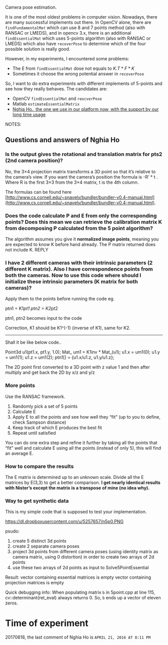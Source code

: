 Camera pose estimation.

It is one of the most oldest problems in computer vision. Nowadays, there are many successful implements out there. In OpenCV alone, there are `findFundamentalMat` which can use 8 and 7 points method (also with RANSAC or LMEDS), and in opencv 3.x, there is an additional `findEssentialMat` which uses 5-points algorithm (also with RANSAC or LMEDS) which also have `recoverPose` to determine which of the four possible solution is really good.

However, in my experiments, I encountered some problems:

* The E from `findEssentialMat` dose not equals to $K.T * F * K$
* Sometimes it choose the wrong potential answer in `recoverPose`

So, I want to do extra experiments with different implements of 5-points and see how they really behaves. The candidates are:

* OpenCV `findEssentialMat` and `reocverPose`
* Matlab `estimateEssentialMatrix`
* [Nghia Ho., the one we use in our platform now, with the support by our long time usage](http://nghiaho.com/?p=1675)



NOTES:

## Questions and answers of Nghia Ho

### Is the output gives the rotational and translation matrix for pts2 (2nd camera position)?

No, the 3×4 projection matrix transforms a 3D point so that it’s relative to the camera’s view. If you want the camera’s position the formula is -R’ * t . Where R is the first 3×3 from the 3×4 matrix, t is the 4th column.

The formulas can be found here [http://www.cs.cornell.edu/~snavely/bundler/bundler-v0.4-manual.html](http://www.cs.cornell.edu/~snavely/bundler/bundler-v0.4-manual.html).

### Does the code calculate P and E from only the corresponding points? Does this mean we can retrieve the calibration matrix K from decomposing P calculated from the 5 point algorithm?

The algorithm assumes you give it **normalized image points**, meaning you are expected to know K before hand already. The P matrix returned does not include K.
REPLY


### I have 2 different cameras with their intrinsic parameters (2 different K matrix). Also I have correspondence points from both the cameras. Now to use this code where should I initialize these intrinsic parameters (K matrix for both cameras)?

Apply them to the points before running the code eg.

ptn1 = K1*pt1
ptn2 = K2*pt2

ptn1, ptn2 becomes input to the code

Correction, K1 should be K1^(-1) (inverse of K1), same for K2.

***

Shall it be like below code..

Point3d u1(pt1.x, pt1.y, 1.0);
Mat_ um1 = K1inv * Mat_(u1);
u1.x = um1(0); u1.y = um1(1); u1.z = um1(2);
ptn1[] = {u1.x/u1.z, u1.y/u1.z};

The 2D point first converted to a 3D point with z value 1 and then after multiply and get back the 2D by x/z and y/z

### More points

Use the RANSAC framework.

1. Randomly pick a set of 5 points
2. Calculate E
3. Apply E to all the points and see how well they “fit” (up to you to define, check Sampson distance)
4. Keep track of which E produces the best fit
5. Repeat until satisfied

You can do one extra step and refine it further by taking all the points that “fit” well and calculate E using all the points (instead of only 5), this will find an average E.

### How to compare the results

The E matrix is determined up to an unknown scale. Divide all the E matrices by E(3,3) to get a better comparison. **I get nearly identical results with Nister’s except the matrix is a transpose of mine (no idea why).**


### Way to get synthetic data

This is my simple code that is supposed to test your implementation.

https://dl.dropboxusercontent.com/u/5257657/n5p0.PNG

psudo:
1) create 5 distinct 3d points
2) create 2 separate camera poses
3) project 3d points from different camera poses (using identity matrix as camera matrix, using 0 distortion) in order to create two arrays of 2d points
4) use these two arrays of 2d points as input to Solve5PointEssential

Result:
vector containing essential matrices is empty
vector containing projection matrices is empty

Quick debugging info:
When populating matrix `b` in 5point.cpp at line 115, cv::determinant(ret_eval) always returns 0.
So, `b` ends up a vector of eleven zeros.


# Time of experiment

20170818, the last comment of Nghia Ho is `APRIL 21, 2016 AT 8:11 PM`
